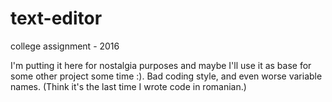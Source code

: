 # text-editor
college assignment - 2016

I'm putting it here for nostalgia purposes and maybe I'll use it as base for some other project some time :).
Bad coding style, and even worse variable names.
(Think it's the last time I wrote code in romanian.)

